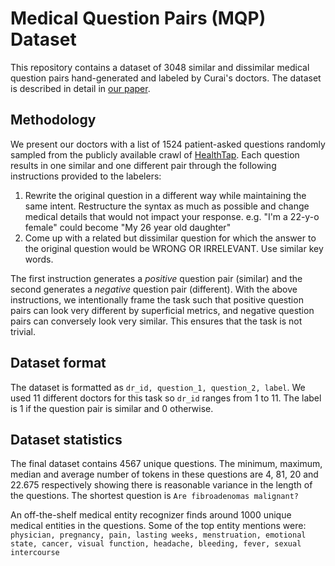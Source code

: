 # Medical Question Pairs (MQP) Dataset

This repository contains a dataset of 3048 similar and dissimilar medical question pairs hand-generated and labeled by Curai's doctors. The dataset is described in detail in [our paper](https://drive.google.com/file/d/1CHPGBXkvZuZc8hpr46HeHU6U6jnVze-s/view).

## Methodology
We present our doctors with a list of 1524 patient-asked questions randomly sampled from the publicly available crawl of [HealthTap](https://github.com/durakkerem/Medical-Question-Answer-Datasets). Each question results in one similar and one different pair through the following instructions provided to the labelers:

1. Rewrite the original question in a different way while maintaining the same intent. Restructure the syntax as much as possible and change medical details that would not impact your response.
 e.g. "I'm a 22-y-o female" could become "My 26 year old daughter"
2. Come up with a related but dissimilar question for which the answer to the original question would be WRONG OR IRRELEVANT. Use similar key words.

The first instruction generates a _positive_ question pair (similar) and the second generates a _negative_ question pair (different). With the above instructions, we intentionally frame the task such that positive question pairs can look very different by superficial metrics, and negative question pairs can conversely look very similar. This ensures that the task is not trivial.

## Dataset format
The dataset is formatted as `dr_id, question_1, question_2, label`. We used 11 different doctors for this task so `dr_id` ranges from 1 to 11. The label is 1 if the question pair is similar and 0 otherwise.

## Dataset statistics
The final dataset contains 4567 unique questions. The minimum, maximum, median and average number of tokens in these questions are 4, 81, 20 and 22.675 respectively showing there is reasonable variance in the length of the questions. The shortest question is `Are fibroadenomas malignant?`

An off-the-shelf medical entity recognizer finds around 1000 unique medical entities in the questions. Some of the top entity mentions were: `physician, pregnancy, pain, lasting weeks, menstruation, emotional state, cancer, visual function, headache, bleeding, fever, sexual intercourse`
